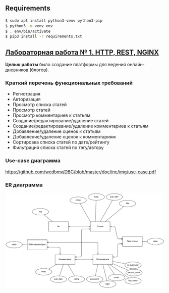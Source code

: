 ## Requirements

```sh
$ sudo apt install python3-venv python3-pip
$ python3 -m venv env
$ . env/bin/activate
$ pip3 install -r requirements.txt
```

## [Лабораторная работа № 1. HTTP, REST, NGINX](https://docs.google.com/document/d/1HA88gCg8cGWkj88XwPGyTRVrnYDHrSTACzgIAWt78LM/edit)

**Целью работы** было создание платформы для ведения онлайн-дневников (блогов).

### Краткий перечень функциональных требований

- Регистрация
- Авторизация
- Просмотр списка статей
- Просмотр статей
- Просмотр комментариев к статьям
- Создание/редактирование/удаление статей
- Создание/редактирование/удаление комментариев к статьям
- Добавление/удаление оценок к статьям
- Добавление/удаление оценок к комментариям
- Сортировка списка статей по дате/рейтингу
- Фильтрация списка статей по тэгу/автору

### Use-case диаграмма

https://github.com/wcdbmv/DBC/blob/master/doc/inc/img/use-case.pdf

### ER диаграмма

![](https://raw.githubusercontent.com/wcdbmv/DBC/master/doc/inc/img/ER.png)
